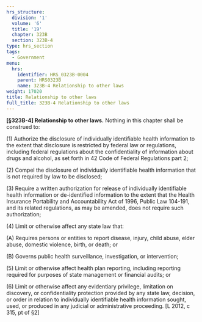 ```yaml
---
hrs_structure:
  division: '1'
  volume: '6'
  title: '19'
  chapter: 323B
  section: 323B-4
type: hrs_section
tags:
  - Government
menu:
  hrs:
    identifier: HRS_0323B-0004
    parent: HRS0323B
    name: 323B-4 Relationship to other laws
weight: 17020
title: Relationship to other laws
full_title: 323B-4 Relationship to other laws
---
```

**[§323B-4] Relationship to other laws.** Nothing in this chapter shall be construed to:

(1) Authorize the disclosure of individually identifiable health information to the extent that disclosure is restricted by federal law or regulations, including federal regulations about the confidentiality of information about drugs and alcohol, as set forth in 42 Code of Federal Regulations part 2;

(2) Compel the disclosure of individually identifiable health information that is not required by law to be disclosed;

(3) Require a written authorization for release of individually identifiable health information or de-identified information to the extent that the Health Insurance Portability and Accountability Act of 1996, Public Law 104-191, and its related regulations, as may be amended, does not require such authorization;

(4) Limit or otherwise affect any state law that:

(A) Requires persons or entities to report disease, injury, child abuse, elder abuse, domestic violence, birth, or death; or

(B) Governs public health surveillance, investigation, or intervention;

(5) Limit or otherwise affect health plan reporting, including reporting required for purposes of state management or financial audits; or

(6) Limit or otherwise affect any evidentiary privilege, limitation on discovery, or confidentiality protection provided by any state law, decision, or order in relation to individually identifiable health information sought, used, or produced in any judicial or administrative proceeding. [L 2012, c 315, pt of §2]